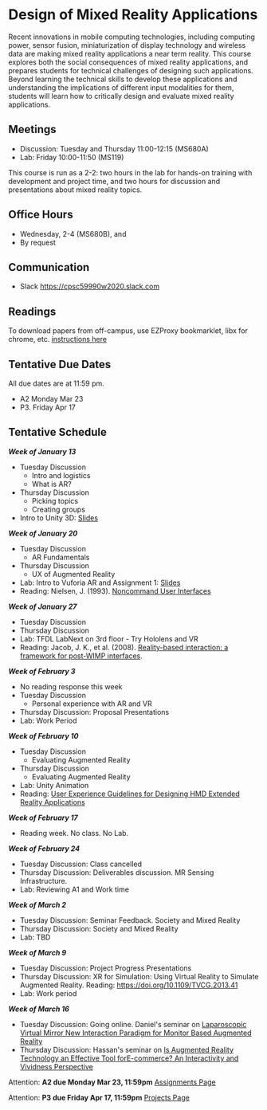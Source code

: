 # Design of Mixed Reality Applications

Recent innovations in mobile computing technologies, including computing power, sensor fusion, miniaturization of display technology and wireless data are making mixed reality applications a near term reality. This course explores both the social consequences of mixed reality applications, and prepares students for technical challenges of designing such applications. Beyond learning the technical skills to develop these applications and understanding the implications of different input modalities for them, students will learn how to critically design and evaluate mixed reality applications.

## Meetings

* Discussion: Tuesday and Thursday 11:00-12:15 (MS680A)
* Lab: Friday 10:00-11:50 (MS119)

This course is run as a 2-2: two hours in the lab for hands-on training with development and project time, and two hours for discussion and presentations about mixed reality topics.

## Office Hours

* Wednesday, 2-4 (MS680B), and
* By request

## Communication

* Slack <https://cpsc59990w2020.slack.com>

## Readings

To download papers from off-campus, use EZProxy bookmarklet, libx for chrome, etc. [instructions here](https://library.ucalgary.ca/c.php?g=255563&p=1704031)

## Tentative Due Dates

All due dates are at 11:59 pm.

* A2  Monday Mar 23
* P3. Friday Apr 17

## Tentative Schedule

***Week of January 13***

* Tuesday Discussion
  * Intro and logistics
  * What is AR?
* Thursday Discussion
  * Picking topics
  * Creating groups
* Intro to Unity 3D: [Slides](https://www.dropbox.com/s/mtz8qut8po4qtuz/Tutorial%201%20-%20Intro%20to%20Unity.pptx?dl=0)

***Week of January 20***

* Tuesday Discussion
  * AR Fundamentals
* Thursday Discussion
  * UX of Augmented Reality
* Lab: Intro to Vuforia AR and Assignment 1: [Slides](https://www.dropbox.com/s/hxjtu8fmcl63o1l/Tutorial%202%20-%20Intro%20to%20Vuforia%20and%20A1.pptx?dl=0)
* Reading: Nielsen, J. (1993). [Noncommand User Interfaces](https://www.nngroup.com/articles/noncommand/)

***Week of January 27***

* Tuesday Discussion
* Thursday Discussion
* Lab: TFDL LabNext on 3rd floor - Try Hololens and VR
* Reading: Jacob, J. K., et al. (2008). [Reality-based interaction: a framework for post-WIMP interfaces](https://dl.acm.org/doi/10.1145/1357054.1357089).

***Week of February 3***

* No reading response this week
* Tuesday Discussion
  * Personal experience with AR and VR
* Thursday Discussion: Proposal Presentations
* Lab: Work Period

***Week of February 10***

* Tuesday Discussion
  * Evaluating Augmented Reality
* Thursday Discussion
  * Evaluating Augmented Reality
* Lab: Unity Animation
* Reading: [User Experience Guidelines for Designing HMD Extended Reality Applications](https://link.springer.com/chapter/10.1007/978-3-030-29390-1_18)

***Week of February 17***

* Reading week. No class. No Lab.
  
***Week of February 24***

* Tuesday Discussion: Class cancelled
* Thursday Discussion: Deliverables discussion. MR Sensing Infrastructure.
* Lab: Reviewing A1 and Work time

***Week of March 2***

* Tuesday Discussion: Seminar Feedback. Society and Mixed Reality
* Thursday Discussion: Society and Mixed Reality
* Lab: TBD

***Week of March 9***

* Tuesday Discussion: Project Progress Presentations
* Thursday Discussion: XR for Simulation: Using Virtual Reality to Simulate Augmented Reality. Reading: https://doi.org/10.1109/TVCG.2013.41
* Lab: Work period

***Week of March 16***

* Tuesday Discussion: Going online. Daniel's seminar on [Laparoscopic Virtual Mirror New Interaction Paradigm for Monitor Based Augmented Reality](https://ieeexplore.ieee.org/document/4161004)
* Thursday Discussion: Hassan's seminar on [Is Augmented Reality Technology an Effective Tool forE-commerce? An Interactivity and Vividness Perspective](https://e-tarjome.com/storage/panel/fileuploads/2019-03-11/1552293649_E10780-e-tarjome.pdf)

Attention: **A2 due Monday Mar 23, 11:59pm** [Assignments Page](assignments.md)

Attention: **P3 due Friday Apr 17, 11:59pm** [Projects Page](project.md)
